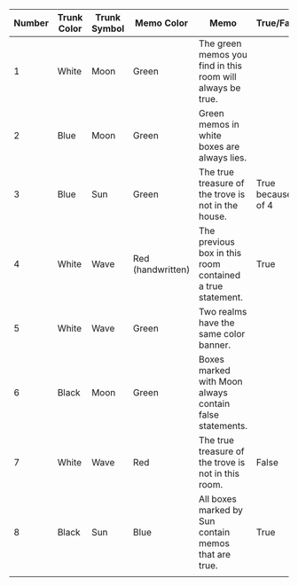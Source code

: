 
| Number | Trunk Color | Trunk Symbol | Memo Color        | Memo                                                       | True/False        |
| ------ | ----------- | ------------ | ----------------- | ---------------------------------------------------------- | ----------------- |
| 1      | White       | Moon         | Green             | The green memos you find in this room will always be true. |                   |
| 2      | Blue        | Moon         | Green             | Green memos in white boxes are always lies.                |                   |
| 3      | Blue        | Sun          | Green             | The true treasure of the trove is not in the house.        | True because of 4 |
| 4      | White       | Wave         | Red (handwritten) | The previous box in this room contained a true statement.  | True              |
| 5      | White       | Wave         | Green             | Two realms have the same color banner.                     |                   |
| 6      | Black       | Moon         | Green             | Boxes marked with Moon always contain false statements.    |                   |
| 7      | White       | Wave         | Red               | The true treasure of the trove is not in this room.        | False             |
| 8      | Black       | Sun          | Blue              | All boxes marked by Sun contain memos that are true.       | True              |
|        |             |              |                   |                                                            |                   |
